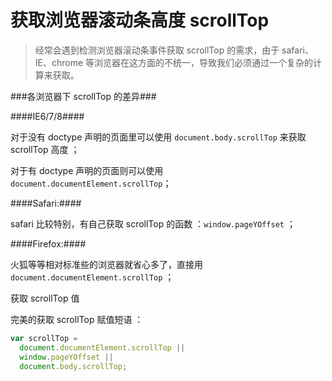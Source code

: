 # 获取浏览器滚动条高度 scrollTop

> 经常会遇到检测浏览器滚动条事件获取 scrollTop 的需求，由于 safari、IE、chrome 等浏览器在这方面的不统一，导致我们必须通过一个复杂的计算来获取。

###各浏览器下 scrollTop 的差异###

####IE6/7/8####

对于没有 doctype 声明的页面里可以使用 `document.body.scrollTop` 来获取 scrollTop 高度 ；

对于有 doctype 声明的页面则可以使用 `document.documentElement.scrollTop`；

####Safari:####

safari 比较特别，有自己获取 scrollTop 的函数 ：`window.pageYOffset` ；

####Firefox:####

火狐等等相对标准些的浏览器就省心多了，直接用 `document.documentElement.scrollTop` ；

获取 scrollTop 值

完美的获取 scrollTop 赋值短语 ：

```js
var scrollTop =
  document.documentElement.scrollTop ||
  window.pageYOffset ||
  document.body.scrollTop;
```
